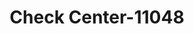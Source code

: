 ---
f_zip-code: 55720
f_state-code: MN
title: Check Center-11048
f_phone: 218-878-1676
f_city-only: Cloquet
f_address: 1107 Cloquet Avenue Cloquet
f_location-unique-id: '11048'
slug: check-center-11048
updated-on: '2024-05-30T13:46:58.046Z'
created-on: '2024-05-30T13:36:59.803Z'
published-on: '2024-05-30T13:54:32.469Z'
f_city-state: cms/city/cloquet-mn.md
f_company: cms/company/check-center.md
f_state: cms/state/minnesota.md
layout: '[payday-loan].html'
tags: payday-loan
---